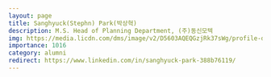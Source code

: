 ```yaml
---
layout: page
title: Sanghyuck(Stephn) Park(박상혁)
description: M.S. Head of Planning Department, (주)동신모텍
img: https://media.licdn.com/dms/image/v2/D5603AQEQGzjRk37sWg/profile-displayphoto-shrink_400_400/profile-displayphoto-shrink_400_400/0/1665114471085?e=1757548800&v=beta&t=JVdkBq9Zea-bKdOh2fE2OlpesqWZV6VB0_i9kLlZpZM
importance: 1016
category: alumni
redirect: https://www.linkedin.com/in/sanghyuck-park-388b76119/
---
```

